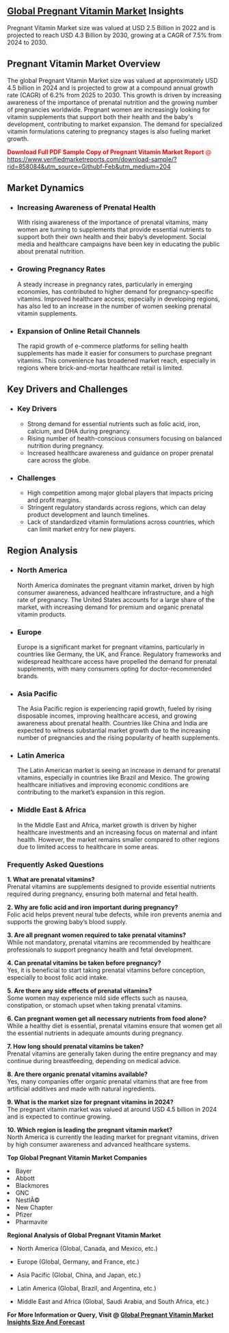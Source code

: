 <h2><a href="https://www.verifiedmarketreports.com/download-sample/?rid=858084&amp;utm_source=Githubf&amp;utm_medium=204" target="_blank">Global Pregnant Vitamin Market</a> Insights</h2><p>Pregnant Vitamin Market size was valued at USD 2.5 Billion in 2022 and is projected to reach USD 4.3 Billion by 2030, growing at a CAGR of 7.5% from 2024 to 2030.</p><p> <h2>Pregnant Vitamin Market Overview</h2> <p>The global Pregnant Vitamin Market size was valued at approximately USD 4.5 billion in 2024 and is projected to grow at a compound annual growth rate (CAGR) of 6.2% from 2025 to 2030. This growth is driven by increasing awareness of the importance of prenatal nutrition and the growing number of pregnancies worldwide. Pregnant women are increasingly looking for vitamin supplements that support both their health and the baby's development, contributing to market expansion. The demand for specialized vitamin formulations catering to pregnancy stages is also fueling market growth.</p> <p><p><span class=""><span style="color: #ff0000;"><strong>Download Full PDF Sample Copy of Pregnant Vitamin Market Report</strong> @ </span><a href="https://www.verifiedmarketreports.com/download-sample/?rid=858084&amp;utm_source=Githubf-Feb&amp;utm_medium=204" target="_blank">https://www.verifiedmarketreports.com/download-sample/?rid=858084&amp;utm_source=Githubf-Feb&amp;utm_medium=204</a></span></p></p> <h2>Market Dynamics</h2> <ul> <li><h3>Increasing Awareness of Prenatal Health</h3> With rising awareness of the importance of prenatal vitamins, many women are turning to supplements that provide essential nutrients to support both their own health and their baby’s development. Social media and healthcare campaigns have been key in educating the public about prenatal nutrition.</li> <li><h3>Growing Pregnancy Rates</h3> A steady increase in pregnancy rates, particularly in emerging economies, has contributed to higher demand for pregnancy-specific vitamins. Improved healthcare access, especially in developing regions, has also led to an increase in the number of women seeking prenatal vitamin supplements.</li> <li><h3>Expansion of Online Retail Channels</h3> The rapid growth of e-commerce platforms for selling health supplements has made it easier for consumers to purchase pregnant vitamins. This convenience has broadened market reach, especially in regions where brick-and-mortar healthcare retail is limited.</li> </ul> <h2>Key Drivers and Challenges</h2> <ul> <li><h3>Key Drivers</h3> <ul> <li>Strong demand for essential nutrients such as folic acid, iron, calcium, and DHA during pregnancy.</li> <li>Rising number of health-conscious consumers focusing on balanced nutrition during pregnancy.</li> <li>Increased healthcare awareness and guidance on proper prenatal care across the globe.</li> </ul> </li> <li><h3>Challenges</h3> <ul> <li>High competition among major global players that impacts pricing and profit margins.</li> <li>Stringent regulatory standards across regions, which can delay product development and launch timelines.</li> <li>Lack of standardized vitamin formulations across countries, which can limit market entry for new players.</li> </ul> </li> </ul> <h2>Region Analysis</h2> <ul> <li><h3>North America</h3> North America dominates the pregnant vitamin market, driven by high consumer awareness, advanced healthcare infrastructure, and a high rate of pregnancy. The United States accounts for a large share of the market, with increasing demand for premium and organic prenatal vitamin products.</li> <li><h3>Europe</h3> Europe is a significant market for pregnant vitamins, particularly in countries like Germany, the UK, and France. Regulatory frameworks and widespread healthcare access have propelled the demand for prenatal supplements, with many consumers opting for doctor-recommended brands.</li> <li><h3>Asia Pacific</h3> The Asia Pacific region is experiencing rapid growth, fueled by rising disposable incomes, improving healthcare access, and growing awareness about prenatal health. Countries like China and India are expected to witness substantial market growth due to the increasing number of pregnancies and the rising popularity of health supplements.</li> <li><h3>Latin America</h3> The Latin American market is seeing an increase in demand for prenatal vitamins, especially in countries like Brazil and Mexico. The growing healthcare initiatives and improving economic conditions are contributing to the market’s expansion in this region.</li> <li><h3>Middle East & Africa</h3> In the Middle East and Africa, market growth is driven by higher healthcare investments and an increasing focus on maternal and infant health. However, the market remains smaller compared to other regions due to limited access to healthcare in some areas.</li> </ul> <h3>Frequently Asked Questions</h3> <p><strong>1. What are prenatal vitamins?</strong><br> Prenatal vitamins are supplements designed to provide essential nutrients required during pregnancy, ensuring both maternal and fetal health.</p> <p><strong>2. Why are folic acid and iron important during pregnancy?</strong><br> Folic acid helps prevent neural tube defects, while iron prevents anemia and supports the growing baby’s blood supply.</p> <p><strong>3. Are all pregnant women required to take prenatal vitamins?</strong><br> While not mandatory, prenatal vitamins are recommended by healthcare professionals to support pregnancy health and fetal development.</p> <p><strong>4. Can prenatal vitamins be taken before pregnancy?</strong><br> Yes, it is beneficial to start taking prenatal vitamins before conception, especially to boost folic acid intake.</p> <p><strong>5. Are there any side effects of prenatal vitamins?</strong><br> Some women may experience mild side effects such as nausea, constipation, or stomach upset when taking prenatal vitamins.</p> <p><strong>6. Can pregnant women get all necessary nutrients from food alone?</strong><br> While a healthy diet is essential, prenatal vitamins ensure that women get all the essential nutrients in adequate amounts during pregnancy.</p> <p><strong>7. How long should prenatal vitamins be taken?</strong><br> Prenatal vitamins are generally taken during the entire pregnancy and may continue during breastfeeding, depending on medical advice.</p> <p><strong>8. Are there organic prenatal vitamins available?</strong><br> Yes, many companies offer organic prenatal vitamins that are free from artificial additives and made with natural ingredients.</p> <p><strong>9. What is the market size for pregnant vitamins in 2024?</strong><br> The pregnant vitamin market was valued at around USD 4.5 billion in 2024 and is expected to continue growing.</p> <p><strong>10. Which region is leading the pregnant vitamin market?</strong><br> North America is currently the leading market for pregnant vitamins, driven by high consumer awareness and advanced healthcare systems.</p> </p><p><strong>Top Global Pregnant Vitamin Market Companies</strong></p><div data-test-id=""><p><li>Bayer</li><li> Abbott</li><li> Blackmores</li><li> GNC</li><li> NestlÃ©</li><li> New Chapter</li><li> Pfizer</li><li> Pharmavite</li></p><div><strong>Regional Analysis of&nbsp;Global Pregnant Vitamin Market</strong></div><ul><li dir="ltr"><p dir="ltr">North America&nbsp;(Global, Canada, and Mexico, etc.)</p></li><li dir="ltr"><p dir="ltr">Europe (Global, Germany, and France, etc.)</p></li><li dir="ltr"><p dir="ltr">Asia Pacific&nbsp;(Global, China, and Japan, etc.)</p></li><li dir="ltr"><p dir="ltr">Latin America&nbsp;(Global, Brazil, and Argentina, etc.)</p></li><li dir="ltr">Middle East and Africa&nbsp;(Global, Saudi Arabia, and South Africa, etc.)</li></ul><p><strong>For More Information or Query, Visit @&nbsp;</strong><strong><a href="https://www.verifiedmarketreports.com/product/pregnant-vitamin-market/?utm_source=Githubf&amp;utm_medium=204" target="_blank">Global Pregnant Vitamin Market Insights Size And Forecast</a></strong></p></div>
